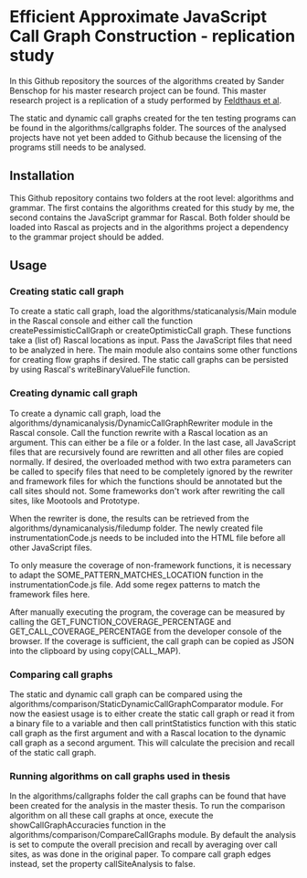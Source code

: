 Efficient Approximate JavaScript Call Graph Construction - replication study
===============================
In this Github repository the sources of the algorithms created by Sander Benschop for his master research project can be found. This master research project is a replication of a study performed by [Feldthaus et al](http://dl.acm.org/citation.cfm?id=2486887 "").

The static and dynamic call graphs created for the ten testing programs can be found in the algorithms/callgraphs folder. The sources of the analysed projects have not yet been added to Github because the licensing of the programs still needs to be analysed.

Installation
------------
This Github repository contains two folders at the root level: algorithms and grammar. The first contains the algorithms created for this study by me, the second contains the JavaScript grammar for Rascal. Both folder should be loaded into Rascal as projects and in the algorithms project a dependency to the grammar project should be added.

Usage
-----

### Creating static call graph
To create a static call graph, load the algorithms/staticanalysis/Main module in the Rascal console and either call the function createPessimisticCallGraph or createOptimisticCall graph. These functions take a (list of) Rascal locations as input. Pass the JavaScript files that need to be analyzed in here. The main module also contains some other functions for creating flow graphs if desired. The static call graphs can be persisted by using Rascal's writeBinaryValueFile function.

### Creating dynamic call graph
To create a dynamic call graph, load the algorithms/dynamicanalysis/DynamicCallGraphRewriter module in the Rascal console. Call the function rewrite with a Rascal location as an argument. This can either be a file or a folder. In the last case, all JavaScript files that are recursively found are rewritten and all other files are copied normally. If desired, the overloaded method with two extra parameters can be called to specify files that need to be completely ignored by the rewriter and framework files for which the functions should be annotated but the call sites should not. Some frameworks don't work after rewriting the call sites, like Mootools and Prototype. 

When the rewriter is done, the results can be retrieved from the algorithms/dynamicanalysis/filedump folder. The newly created file instrumentationCode.js needs to be included into the HTML file before all other JavaScript files.

To only measure the coverage of non-framework functions, it is necessary to adapt the SOME_PATTERN_MATCHES_LOCATION function in the instrumentationCode.js file. Add some regex patterns to match the framework files here.

After manually executing the program, the coverage can be measured by calling the GET_FUNCTION_COVERAGE_PERCENTAGE and GET_CALL_COVERAGE_PERCENTAGE from the developer console of the browser. If the coverage is sufficient, the call graph can be copied as JSON into the clipboard by using copy(CALL_MAP).

### Comparing call graphs
The static and dynamic call graph can be compared using the algorithms/comparison/StaticDynamicCallGraphComparator module. For now the easiest usage is to either create the static call graph or read it from a binary file to a variable and then call printStatistics function with this static call graph as the first argument and with a Rascal location to the dynamic call graph as a second argument. This will calculate the precision and recall of the static call graph.


### Running algorithms on call graphs used in thesis
In the algorithms/callgraphs folder the call graphs can be found that have been created for the analysis in the master thesis. To run the comparison algorithm on all these call graphs at once, execute the showCallGraphAccuracies function in the algorithms/comparison/CompareCallGraphs module. By default the analysis is set to compute the overall precision and recall by averaging over call sites, as was done in the original paper. To compare call graph edges instead, set the property callSiteAnalysis to false.

